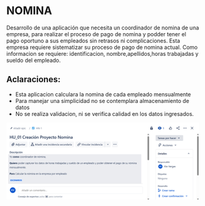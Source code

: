 # NOMINA
Desarrollo de una aplicación que necesita un coordinador de nomina de una empresa, para realizar el proceso de pago de nomina y podder tener el pago oportuno a sus empleados sin retrasos ni complicaciones. Esta empresa requiere sistematizar su proceso de pago de nomina actual. Como informacion se requiere: identificacion, nombre,apellidos,horas trabajadas y sueldo del empleado.

## Aclaraciones:

- Esta aplicacion calculara la nomina de cada empleado mensualmente
- Para manejar una simplicidad no se contemplara almacenamiento de datos
- No se realiza validacion, ni se verifica calidad en los datos ingresados.

![alt text](https://github.com/ktevla/ejercicio.github.io/blob/main/Historia_1.png)


